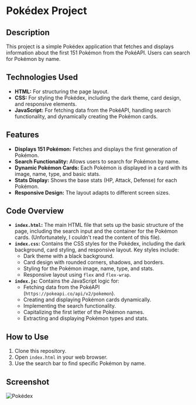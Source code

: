 # Pokédex Project

## Description

This project is a simple Pokédex application that fetches and displays information about the first 151 Pokémon from the PokéAPI.  Users can search for Pokémon by name.

## Technologies Used

*   **HTML:**  For structuring the page layout.
*   **CSS:**  For styling the Pokédex, including the dark theme, card design, and responsive elements.
*   **JavaScript:** For fetching data from the PokéAPI, handling search functionality, and dynamically creating the Pokémon cards.

## Features

*   **Displays 151 Pokémon:** Fetches and displays the first generation of Pokémon.
*   **Search Functionality:** Allows users to search for Pokémon by name.
*   **Dynamic Pokémon Cards:**  Each Pokémon is displayed in a card with its image, name, type, and basic stats.
*   **Stats Display:** Shows the base stats (HP, Attack, Defense) for each Pokémon.
*   **Responsive Design:** The layout adapts to different screen sizes.

## Code Overview

*   **`index.html`:**  The main HTML file that sets up the basic structure of the page, including the search input and the container for the Pokémon cards.  (Unfortunately, I couldn't read the content of this file).
*   **`index.css`:**  Contains the CSS styles for the Pokédex, including the dark background, card styling, and responsive layout.  Key styles include:
    *   Dark theme with a black background.
    *   Card design with rounded corners, shadows, and borders.
    *   Styling for the Pokémon image, name, type, and stats.
    *   Responsive layout using `flex` and `flex-wrap`.
*   **`index.js`:**  Contains the JavaScript logic for:
    *   Fetching data from the PokéAPI (`https://pokeapi.co/api/v2/pokemon`).
    *   Creating and displaying Pokémon cards dynamically.
    *   Implementing the search functionality.
    *   Capitalizing the first letter of the Pokémon names.
    *   Extracting and displaying Pokémon types and stats.

## How to Use

1.  Clone this repository.
2.  Open `index.html` in your web browser.
3.  Use the search bar to find specific Pokémon by name.



## Screenshot

![Pokédex](https://pplx-res.cloudinary.com/image/upload/v1741001045/user_uploads/UPTXUxumshjqkVx/poke.jpg)

